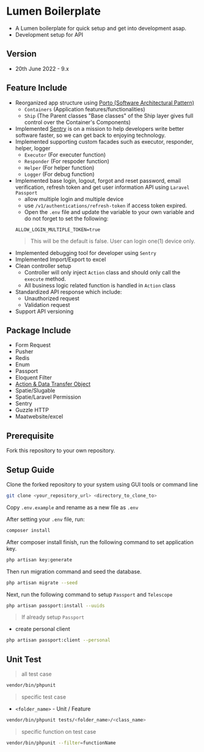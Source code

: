 # Lumen Boilerplate
- A Lumen boilerplate for quick setup and get into development asap.
- Development setup for API

## Version
- 20th June 2022 - 9.x

## Feature Include
- Reorganized app structure using [Porto (Software Architectural Pattern)](http://apiato.io/docs/9.x/getting-started/software-architectural-patterns/)
    - `Containers` (Application features/functionalities)
    - `Ship` (The Parent classes "Base classes" of the Ship layer gives full control over the Container's Components)
- Implemented [Sentry](https://sentry.io/welcome/sentry) is on a mission to help developers write better software faster, so we can get back to enjoying technology.
- Implemented supporting custom facades such as executor, responder, helper, logger
    - `Executor` (For executer function)
    - `Responder` (For respoder function)
    - `Helper` (For helper function)
    - `Logger` (For debug function)
- Implemented base login, logout, forgot and reset password, email verification, refresh token and get user information API using `Laravel Passport`
    - allow multiple login and multiple device
    - use `/v1/authentications/refresh-token` if access token expired.
    - Open the `.env` file and update the variable to your own variable and do not forget to set the following:
    ```
    ALLOW_LOGIN_MULTIPLE_TOKEN=true
    ```
    >This will be the default is false. User can login one(1) device only.
- Implemented debugging tool for developer using `Sentry`
- Implemented Import/Export to excel
- Clean controller setup
	- Controller will only inject `Action` class and should only call the `execute` method.
	- All business logic related function is handled in `Action` class
- Standardized API response which include:
	- Unauthorized request
	- Validation request
- Support API versioning

## Package Include
- Form Request
- Pusher
- Redis
- Enum
- Passport
- Eloquent Filter
- [Action & Data Transfer Object](https://github.com/mazfreelance/laravel-command-generator)
- Spatie/Slugable
- Spatie/Laravel Permission
- Sentry
- Guzzle HTTP
- Maatwebsite/excel

## Prerequisite
Fork this repository to your own repository.

## Setup Guide
Clone the forked repository to your system using GUI tools or command line 
```bash
git clone <your_repository_url> <directory_to_clone_to>
```

Copy `.env.example` and rename as a new file as `.env`

After setting your `.env` file, run: 
```bash
composer install
```

After composer install finish, run the following command to set application key.
```bash
php artisan key:generate
```

Then run migration command and seed the database.
```bash
php artisan migrate --seed
```

Next, run the following command to setup `Passport` and `Telescope`
```bash
php artisan passport:install --uuids
```

>If already setup `Passport`
* create personal client
```bash
php artisan passport:client --personal
```

## Unit Test
> all test case
```bash
vendor/bin/phpunit
```
> specific test case
* `<folder_name>` - Unit / Feature
```bash
vendor/bin/phpunit tests/<folder_name>/<class_name>
```
> specific function on test case
```bash
vendor/bin/phpunit --filter=functionName
```
